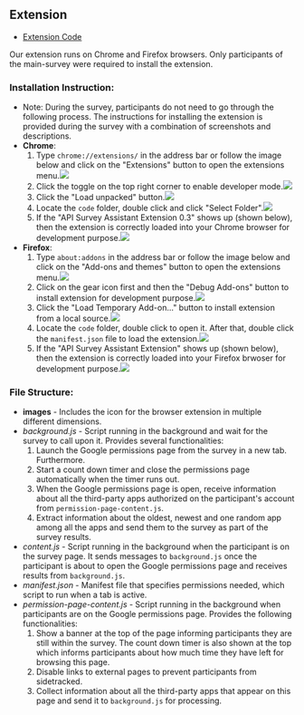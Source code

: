 ## Extension

* [Extension Code](./code/)

Our extension runs on Chrome and Firefox browsers. Only participants of the main-survey were required to install the extension.

### Installation Instruction:
* Note: During the survey, participants do not need to go through the following process. The instructions for installing the extension is provided during the survey with a combination of screenshots and descriptions.
* **Chrome**: 
    1. Type `chrome://extensions/` in the address bar or follow the image below and click on the "Extensions" button to open the extensions menu.![](readme_imgs/Chrome_Inst1.jpg)
    2. Click the toggle on the top right corner to enable developer mode.![](readme_imgs/Chrome_Inst2.jpg)
    3. Click the "Load unpacked" button.![](readme_imgs/Chrome_Inst3.jpg)
    4. Locate the `code` folder, double click and click "Select Folder".![](readme_imgs/Chrome_Inst4.jpg)
    5. If the "API Survey Assistant Extension 0.3" shows up (shown below), then the extension is correctly loaded into your Chrome browser for development purpose.![](readme_imgs/Chrome_Inst5.jpg)
* **Firefox**:
    1. Type `about:addons` in the address bar or follow the image below and click on the "Add-ons and themes" button to open the extensions menu.![](readme_imgs/Firefox_Inst1.jpg)
    2. Click on the gear icon first and then the "Debug Add-ons" button to install extension for development purpose.![](readme_imgs/Firefox_Inst2.jpg)
    3. Click the "Load Temporary Add-on..." button to install extension from a local source.![](readme_imgs/Firefox_Inst3.jpg)
    4. Locate the `code` folder, double click to open it. After that, double click the `manifest.json` file to load the extension.![](readme_imgs/Firefox_Inst4.jpg)
    5. If the "API Survey Assistant Extension" shows up (shown below), then the extension is correctly loaded into your Firefox brwoser for development purpose.![](readme_imgs/Firefox_Inst5.jpg)
### File Structure:
* **images** - Includes the icon for the browser extension in multiple different dimensions.
* *background.js* - Script running in the background and wait for the survey to call upon it. Provides several functionalities:
    1. Launch the Google permissions page from the survey in a new tab. Furthermore.
    2. Start a count down timer and close the permissions page automatically when the timer runs out.
    3. When the Google permissions page is open, receive information about all the third-party apps authorized on the participant's account from `permission-page-content.js`.
    4. Extract information about the oldest, newest and one random app among all the apps and send them to the survey as part of the survey results. 
* *content.js* - Script running in the background when the participant is on the survey page. It sends messages to `background.js` once the participant is about to open the Google permissions page and receives results from `background.js`.
* *manifest.json* - Manifest file that specifies permissions needed, which script to run when a tab is active.
* *permission-page-content.js* - Script running in the background when participants are on the Google permissions page. Provides the following functionalities:
    1. Show a banner at the top of the page informing participants they are still within the survey. The count down timer is also shown at the top which informs participants about how much time they have left for browsing this page.
    2. Disable links to external pages to prevent participants from sidetracked.
    3. Collect information about all the third-party apps that appear on this page and send it to `background.js` for processing.